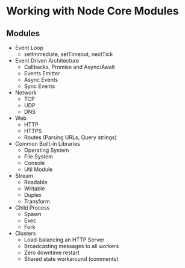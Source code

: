 # Working with Node Core Modules

## Modules
- Event Loop
  - setImmediate, setTimeout, nextTick
- Event Driven Architecture
  - Callbacks, Promise and Async/Await
  - Events Emitter
  - Async Events
  - Sync Events
- Network
  - TCP
  - UDP
  - DNS
- Web 
  - HTTP
  - HTTPS
  - Routes (Parsing URLs, Query strings)
- Common Built-in Libraries
  - Operating System
  - File System
  - Console
  - Util Module
- Stream
  - Readable
  - Writable
  - Duplex
  - Transform
- Child Process
  - Spawn
  - Exec
  - Fork
- Clusters
  - Load-balancing an HTTP Server
  - Broadcasting messages to all workers
  - Zero downtime restart
  - Shared state workaround (comments)

